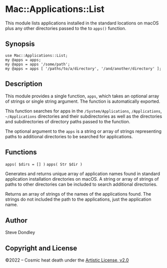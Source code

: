 # Mac::Applications::List

This module lists applications installed in the standard locations on macOS plus
any other directories passed to the to `apps()` function.

## Synopsis

```
use Mac::Applications::List;
my @apps = apps;
my @apps = apps '/some/path';
my @apps = apps [ '/paths/to/a/directory', '/and/another/directory' ];
```

## Description

This module provides a single function, `apps`, which takes an optional array
of strings or single string argument. The function is automatically exported.

This function searches for apps in the `/System/Applications`, `/Applications`,
`~/Applications` directories and their subdirectories as well as the
directories and subdirectories of directory paths passed to the function.

The optional argument to the `apps` is a string or array of strings
representing paths to additional directories to be searched for applications.

## Functions

`apps( $dirs = [] )`
`apps( Str $dir )`

Generates and returns unique array of application names found in standard
application installation directories on macOS. A string or array of strings of
paths to other directories can be included to search additional directories.

Returns an array of strings of the names of the applications found. The strings
do not included the path to the applications, just the application name.

## Author

Steve Dondley

## Copyright and License

©2022 – Cosmic heat death under the [Artistic License, v2.0](https://opensource.org/licenses/Artistic-2.0)

